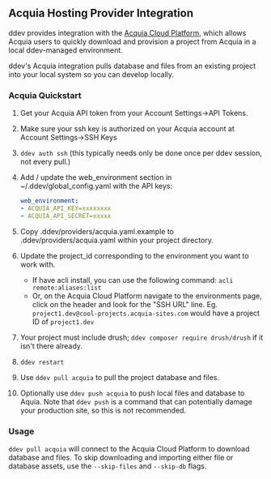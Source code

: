 ## Acquia Hosting Provider Integration

ddev provides integration with the [Acquia Cloud Platform](https://www.acquia.com/choosing-right-acquia-cloud-platform), which allows Acquia users to quickly download and provision a project from Acquia in a local ddev-managed environment.

ddev's Acquia integration pulls database and files from an existing project into your local system so you can develop locally.

### Acquia Quickstart

1. Get your Acquia API token from your Account Settings->API Tokens.
2. Make sure your ssh key is authorized on your Acquia account at Account Settings->SSH Keys
3. `ddev auth ssh` (this typically needs only be done once per ddev session, not every pull.)
4. Add / update the web_environment section in ~/.ddev/global_config.yaml with the API keys:

   ```yaml
   web_environment:
   - ACQUIA_API_KEY=xxxxxxxx
   - ACQUIA_API_SECRET=xxxxx
   ```

5. Copy .ddev/providers/acquia.yaml.example to .ddev/providers/acquia.yaml within your project directory.
6. Update the project_id corresponding to the environment you want to work with.
   - If have acli install, you can use the following command: `acli remote:aliases:list`
   - Or, on the Acquia Cloud Platform navigate to the environments page, click on the header and look for the "SSH URL" line. Eg. `project1.dev@cool-projects.acquia-sites.com` would have a project ID of `project1.dev`
7. Your project must include drush; `ddev composer require drush/drush` if it isn't there already.
8. `ddev restart`
9. Use `ddev pull acquia` to pull the project database and files.
10. Optionally use `ddev push acquia` to push local files and database to Aquia. Note that `ddev push` is a command that can potentially damage your production site, so this is not recommended.

### Usage

`ddev pull acquia` will connect to the Acquia Cloud Platform to download database and files. To skip downloading and importing either file or database assets, use the `--skip-files` and `--skip-db` flags.
